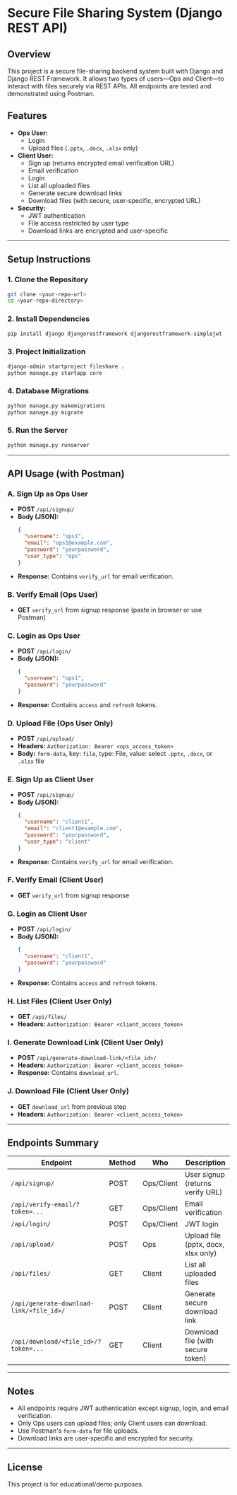 # Secure File Sharing System (Django REST API)

## Overview
This project is a secure file-sharing backend system built with Django and Django REST Framework. It allows two types of users—Ops and Client—to interact with files securely via REST APIs. All endpoints are tested and demonstrated using Postman.

## Features
- **Ops User:**
  - Login
  - Upload files (`.pptx`, `.docx`, `.xlsx` only)
- **Client User:**
  - Sign up (returns encrypted email verification URL)
  - Email verification
  - Login
  - List all uploaded files
  - Generate secure download links
  - Download files (with secure, user-specific, encrypted URL)
- **Security:**
  - JWT authentication
  - File access restricted by user type
  - Download links are encrypted and user-specific

---

## Setup Instructions

### 1. Clone the Repository
```sh
git clone <your-repo-url>
cd <your-repo-directory>
```

### 2. Install Dependencies
```sh
pip install django djangorestframework djangorestframework-simplejwt
```

### 3. Project Initialization
```sh
django-admin startproject fileshare .
python manage.py startapp core
```

### 4. Database Migrations
```sh
python manage.py makemigrations
python manage.py migrate
```

### 5. Run the Server
```sh
python manage.py runserver
```

---

## API Usage (with Postman)

### **A. Sign Up as Ops User**
- **POST** `/api/signup/`
- **Body (JSON):**
  ```json
  {
    "username": "ops1",
    "email": "ops1@example.com",
    "password": "yourpassword",
    "user_type": "ops"
  }
  ```
- **Response:** Contains `verify_url` for email verification.

### **B. Verify Email (Ops User)**
- **GET** `verify_url` from signup response (paste in browser or use Postman)

### **C. Login as Ops User**
- **POST** `/api/login/`
- **Body (JSON):**
  ```json
  {
    "username": "ops1",
    "password": "yourpassword"
  }
  ```
- **Response:** Contains `access` and `refresh` tokens.

### **D. Upload File (Ops User Only)**
- **POST** `/api/upload/`
- **Headers:** `Authorization: Bearer <ops_access_token>`
- **Body:** `form-data`, key: `file`, type: File, value: select `.pptx`, `.docx`, or `.xlsx` file

### **E. Sign Up as Client User**
- **POST** `/api/signup/`
- **Body (JSON):**
  ```json
  {
    "username": "client1",
    "email": "client1@example.com",
    "password": "yourpassword",
    "user_type": "client"
  }
  ```
- **Response:** Contains `verify_url` for email verification.

### **F. Verify Email (Client User)**
- **GET** `verify_url` from signup response

### **G. Login as Client User**
- **POST** `/api/login/`
- **Body (JSON):**
  ```json
  {
    "username": "client1",
    "password": "yourpassword"
  }
  ```
- **Response:** Contains `access` and `refresh` tokens.

### **H. List Files (Client User Only)**
- **GET** `/api/files/`
- **Headers:** `Authorization: Bearer <client_access_token>`

### **I. Generate Download Link (Client User Only)**
- **POST** `/api/generate-download-link/<file_id>/`
- **Headers:** `Authorization: Bearer <client_access_token>`
- **Response:** Contains `download_url`.

### **J. Download File (Client User Only)**
- **GET** `download_url` from previous step
- **Headers:** `Authorization: Bearer <client_access_token>`

---

## Endpoints Summary

| Endpoint                                      | Method | Who         | Description                                 |
|-----------------------------------------------|--------|-------------|---------------------------------------------|
| `/api/signup/`                               | POST   | Ops/Client  | User signup (returns verify URL)            |
| `/api/verify-email/?token=...`               | GET    | Ops/Client  | Email verification                          |
| `/api/login/`                                | POST   | Ops/Client  | JWT login                                   |
| `/api/upload/`                               | POST   | Ops         | Upload file (pptx, docx, xlsx only)         |
| `/api/files/`                                | GET    | Client      | List all uploaded files                     |
| `/api/generate-download-link/<file_id>/`     | POST   | Client      | Generate secure download link               |
| `/api/download/<file_id>/?token=...`         | GET    | Client      | Download file (with secure token)           |

---

## Notes
- All endpoints require JWT authentication except signup, login, and email verification.
- Only Ops users can upload files; only Client users can download.
- Use Postman's `form-data` for file uploads.
- Download links are user-specific and encrypted for security.

---

## License
This project is for educational/demo purposes. 